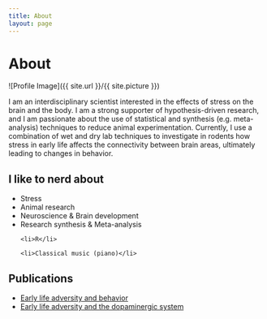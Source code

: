 ```yaml
---
title: About
layout: page
---
```

<h1>About </h1>

![Profile Image]({{ site.url }}/{{ site.picture }})

<p>I am an interdisciplinary scientist interested in the effects of stress on the brain and the body. I am a strong supporter of hypothesis-driven research, and I am passionate about the use of statistical and synthesis (e.g. meta-analysis) techniques to reduce animal experimentation. Currently, I use a combination of wet and dry lab techniques to investigate in rodents how stress in early life affects the connectivity between brain areas, ultimately leading to changes in behavior.</p>


<h2>I like to nerd about </h2>

<ul class="skill-list">
	<li>Stress</li>
	<li>Animal research</li>
	<li>Neuroscience & Brain development</li>
	<li>Research synthesis & Meta-analysis</li>

	<li>R</li>

	<li>Classical music (piano)</li>


</ul>

<h2>Publications</h2>

<ul>
	<li><a href="https://osf.io/ra947/">Early life adversity and behavior</a></li>
	<li><a href="https://www.researchgate.net/publication/327521324_Effects_of_early_life_stress_on_biochemical_indicators_of_the_dopaminergic_system_A_3_level_meta-analysis_of_rodent_studies">Early life adversity and the dopaminergic system</a></li>

</ul>
